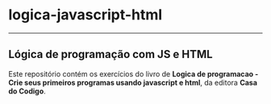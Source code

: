 # logica-javascript-html
---
Lógica de programação com JS e HTML
--- 
Este repositório contém os exercícios do livro de **Logica de programacao - Crie seus primeiros programas usando javascript e html**, da editora **Casa do Codigo**.
